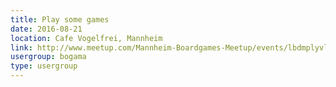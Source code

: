 ```yaml
---
title: Play some games
date: 2016-08-21
location: Cafe Vogelfrei, Mannheim
link: http://www.meetup.com/Mannheim-Boardgames-Meetup/events/lbdmplyvlbcc/
usergroup: bogama
type: usergroup
---
```

